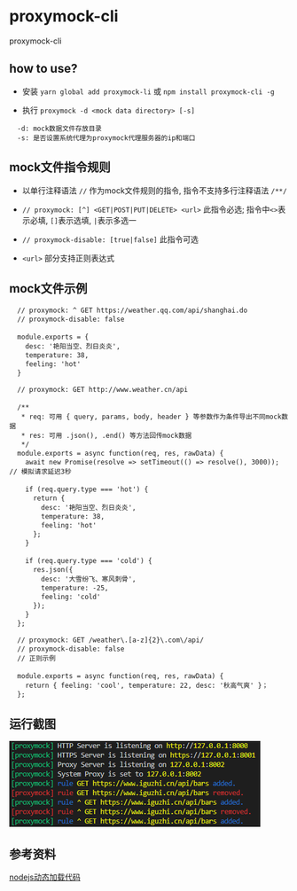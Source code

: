 # proxymock-cli
proxymock-cli

## how to use?

* 安装 `yarn global add proxymock-li` 或 `npm install proxymock-cli -g`

* 执行 `proxymock -d <mock data directory> [-s]`

```
  -d: mock数据文件存放目录
  -s: 是否设置系统代理为proxymock代理服务器的ip和端口
```

## mock文件指令规则

* 以单行注释语法 `//` 作为mock文件规则的指令, 指令不支持多行注释语法 `/**/`

* `// proxymock: [^] <GET|POST|PUT|DELETE> <url>` 此指令必选; 指令中`<>`表示必填, `[]`表示选填, `|`表示多选一

* `// proxymock-disable: [true|false]` 此指令可选

* `<url>` 部分支持正则表达式

## mock文件示例

```
  // proxymock: ^ GET https://weather.qq.com/api/shanghai.do
  // proxymock-disable: false

  module.exports = {
    desc: '艳阳当空、烈日炎炎',
    temperature: 38,
    feeling: 'hot'
  }
```

```
  // proxymock: GET http://www.weather.cn/api

  /**
   * req: 可用 { query, params, body, header } 等参数作为条件导出不同mock数据
   * res: 可用 .json(), .end() 等方法回传mock数据
   */
  module.exports = async function(req, res, rawData) {
    await new Promise(resolve => setTimeout(() => resolve(), 3000)); // 模拟请求延迟3秒

    if (req.query.type === 'hot') {
      return {
        desc: '艳阳当空、烈日炎炎',
        temperature: 38,
        feeling: 'hot'
      };
    }
    
    if (req.query.type === 'cold') {
      res.json({
        desc: '大雪纷飞、寒风刺骨',
        temperature: -25,
        feeling: 'cold'
      });
    }
  };
```

```
  // proxymock: GET /weather\.[a-z]{2}\.com\/api/
  // proxymock-disable: false
  // 正则示例

  module.exports = async function(req, res, rawData) {
    return { feeling: 'cool', temperature: 22, desc: '秋高气爽' }；
  };
```

## 运行截图
![](https://github.com/iguzhi/proxymock-cli/blob/master/img/proxymock.png)

## 参考资料

[nodejs动态加载代码](https://blog.csdn.net/qq_39807732/article/details/88087348)
